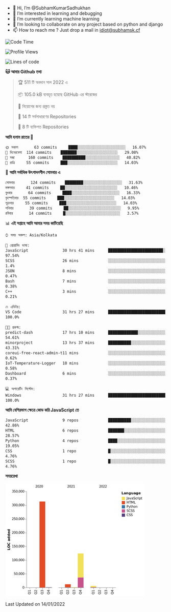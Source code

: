 - 👋 Hi, I’m @SubhamKumarSadhukhan
- 👀 I’m interested in learning and debugging
- 🌱 I’m currently learning machine learning
- 💞️ I’m looking to collaborate on any project based on python and django
- 📫 How to reach me ?
      Just drop a mail in idiot@subhamsk.cf

<!---
SubhamKumarSadhukhan/SubhamKumarSadhukhan is a ✨ special ✨ repository because its `README.md` (this file) appears on your GitHub profile.
You can click the Preview link to take a look at your changes.
--->


<!--START_SECTION:waka-->
![Code Time](http://img.shields.io/badge/Code%20Time-76%20hrs%2054%20mins-blue)

![Profile Views](http://img.shields.io/badge/%E0%A6%AA%E0%A7%8D%E0%A6%B0%E0%A7%8B%E0%A6%AB%E0%A6%BE%E0%A6%87%E0%A6%B2%20%E0%A6%A6%E0%A6%B0%E0%A7%8D%E0%A6%B6%E0%A6%A8-76-blue)

![Lines of code](https://img.shields.io/badge/%E0%A6%B9%E0%A7%8D%E0%A6%AF%E0%A6%BE%E0%A6%B2%E0%A7%8B%20%E0%A6%93%E0%A6%AF%E0%A6%BC%E0%A6%BE%E0%A6%B0%E0%A7%8D%E0%A6%B2%E0%A7%8D%E0%A6%A1%20%E0%A6%A5%E0%A7%87%E0%A6%95%E0%A7%87%20%E0%A6%86%E0%A6%AE%E0%A6%BF%20%E0%A6%B2%E0%A6%BF%E0%A6%96%E0%A7%87%E0%A6%9B%E0%A6%BF-457%20Thousand%20%E0%A6%95%E0%A7%8B%E0%A6%A1%E0%A7%87%E0%A6%B0%20%E0%A6%B2%E0%A6%BE%E0%A6%87%E0%A6%A8-blue)

**🐱 আমার Github তথ্য** 

> 🏆 511 টি অবদান সাল 2022 এ
 > 
> 📦 105.0 kB ব্যবহৃত হয়েছে GitHub এর স্টরেজের 
 > 
> 🚫 নিয়োগের জন্য প্রস্তুত নয়
 > 
> 📜 14 টি সর্বসাধারণের Repositories 
 > 
> 🔑 8 টি ব্যক্তিগত Repositories  
 > 
**আমি হলাম রাতের 🦉** 

```text
🌞 সকাল       63 commits     ████░░░░░░░░░░░░░░░░░░░░░   16.07% 
🌆 দিনেরবেলা  114 commits    ███████░░░░░░░░░░░░░░░░░░   29.08% 
🌃 সন্ধা      160 commits    ██████████░░░░░░░░░░░░░░░   40.82% 
🌙 রাত্রি     55 commits     ███░░░░░░░░░░░░░░░░░░░░░░   14.03%

```
📅 **আমি সর্বাধিক উৎপাদনশীল সোমবার এ** 

```text
সোমবার       124 commits    ████████░░░░░░░░░░░░░░░░░   31.63% 
মঙ্গলবার     41 commits     ██░░░░░░░░░░░░░░░░░░░░░░░   10.46% 
বুধবার       64 commits     ████░░░░░░░░░░░░░░░░░░░░░   16.33% 
বৃহস্পতিবার  55 commits     ███░░░░░░░░░░░░░░░░░░░░░░   14.03% 
শুক্রবার     55 commits     ███░░░░░░░░░░░░░░░░░░░░░░   14.03% 
শনিবার       39 commits     ██░░░░░░░░░░░░░░░░░░░░░░░   9.95% 
রবিবার       14 commits     █░░░░░░░░░░░░░░░░░░░░░░░░   3.57%

```


📊 **এই সপ্তাহে আমি আমার সময় কাটিয়েছি** 

```text
⌚︎ সময় অঞ্চল: Asia/Kolkata

💬 প্রোগ্রামিং ভাষা: 
JavaScript               30 hrs 41 mins      ████████████████████████░   97.54% 
SCSS                     26 mins             ░░░░░░░░░░░░░░░░░░░░░░░░░   1.4% 
JSON                     8 mins              ░░░░░░░░░░░░░░░░░░░░░░░░░   0.47% 
Bash                     7 mins              ░░░░░░░░░░░░░░░░░░░░░░░░░   0.38% 
C++                      3 mins              ░░░░░░░░░░░░░░░░░░░░░░░░░   0.21%

🔥 এডিটর: 
VS Code                  31 hrs 27 mins      █████████████████████████   100.0%

🐱‍💻 প্রকল্ম: 
predict-dash             17 hrs 10 mins      █████████████░░░░░░░░░░░░   54.61% 
minorproject             13 hrs 37 mins      ██████████░░░░░░░░░░░░░░░   43.31% 
coreui-free-react-admin-t11 mins             ░░░░░░░░░░░░░░░░░░░░░░░░░   0.62% 
IoT-Temperature-Logger   10 mins             ░░░░░░░░░░░░░░░░░░░░░░░░░   0.58% 
Dashboard                6 mins              ░░░░░░░░░░░░░░░░░░░░░░░░░   0.37%

💻 অপারেটিং সিস্টেম: 
Windows                  31 hrs 27 mins      █████████████████████████   100.0%

```

**আমি বেশিরভাগ ক্ষেত্রে কোড করি JavaScript তে** 

```text
JavaScript               9 repos             ██████████░░░░░░░░░░░░░░░   42.86% 
HTML                     6 repos             ███████░░░░░░░░░░░░░░░░░░   28.57% 
Python                   4 repos             ████░░░░░░░░░░░░░░░░░░░░░   19.05% 
CSS                      1 repo              █░░░░░░░░░░░░░░░░░░░░░░░░   4.76% 
SCSS                     1 repo              █░░░░░░░░░░░░░░░░░░░░░░░░   4.76%

```


**সময়রেখা**

![Chart not found](https://raw.githubusercontent.com/SubhamKumarSadhukhan/SubhamKumarSadhukhan/main/charts/bar_graph.png) 


 Last Updated on 14/01/2022
<!--END_SECTION:waka-->
